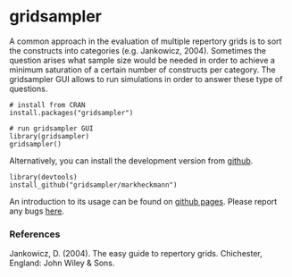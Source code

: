 # gridsampler

A common approach in the evaluation of multiple repertory grids is to sort the constructs into categories (e.g. Jankowicz, 2004). Sometimes the question arises what sample size would be needed in order to achieve a minimum saturation of a certain number of constructs per category. The gridsampler GUI allows to run simulations in order to answer these type of questions.
 
    # install from CRAN
    install.packages("gridsampler")

    # run gridsampler GUI
    library(gridsampler)
    gridsampler()
   
Alternatively, you can install the development version from [github](https://github.com/markheckmann/gridsampler).

    library(devtools)
    install_github("gridsampler/markheckmann") 

An introduction to its usage can be found on [github pages](http://markheckmann.github.io/gridsampler/). Please report any bugs [here](https://github.com/markheckmann/gridsampler/issues).


### References

Jankowicz, D. (2004). The easy guide to repertory grids. Chichester, England: John Wiley & Sons.
